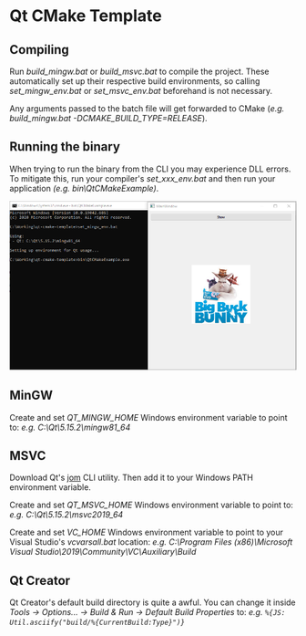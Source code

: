 # Qt CMake Template

## Compiling
Run *build_mingw.bat* or *build_msvc.bat* to compile the project. These automatically set up their respective build environments, so calling *set_mingw_env.bat* or *set_msvc_env.bat* beforehand is not necessary.

Any arguments passed to the batch file will get forwarded to CMake (*e.g. build_mingw.bat -DCMAKE_BUILD_TYPE=RELEASE*).

## Running the binary
When trying to run the binary from the CLI you may experience DLL errors. To mitigate this, run your compiler's *set_xxx_env.bat* and then run your application *(e.g. bin\QtCMakeExample)*.

![Example of running the binary](docs/images/run_binary.png)

## MinGW
Create and set *QT_MINGW_HOME* Windows environment variable to point to: *e.g. C:\Qt\5.15.2\mingw81_64*

## MSVC
Download Qt's [jom](https://github.com/qt-labs/jom) CLI utility. Then add it to your Windows PATH environment variable.

Create and set *QT_MSVC_HOME* Windows environment variable to point to: *e.g. C:\Qt\5.15.2\msvc2019_64*

Create and set *VC_HOME* Windows environment variable to point to your Visual Studio's *vcvarsall.bat* location: *e.g. C:\Program Files (x86)\Microsoft Visual Studio\2019\Community\VC\Auxiliary\Build*

## Qt Creator
Qt Creator's default build directory is quite a awful.
You can change it inside *Tools -> Options... -> Build & Run -> Default Build Properties* to: *e.g. `%{JS: Util.asciify("build/%{CurrentBuild:Type}")}`*
